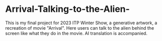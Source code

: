 # Arrival-Talking-to-the-Alien-
This is my final project for 2023 ITP Winter Show, a generative artwork, a recreation of movie "Arrival". Here users can talk to the alien behind the screen like what they do in the movie. AI translation is accompanied.
